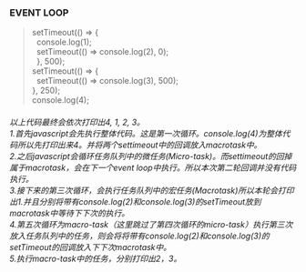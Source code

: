 ### EVENT LOOP

>setTimeout(() => {</br>&nbsp; console.log(1);</br>&nbsp;
  setTimeout(() => console.log(2), 0);</br>&nbsp; }, 500);</br>setTimeout(() => {</br>&nbsp; setTimeout(() => console.log(3), 500);</br>
}, 250);</br>
console.log(4);

###### 以上代码最终会依次打印出4, 1, 2, 3。</br>1.首先javascript会先执行整体代码。这是第一次循环。console.log(4)为整体代码所以先打印出来4。并将两个settimeout中的回调放入macrotask中。</br>2.之后javascript会循环任务队列中的微任务(Micro-task)。而settimeout的回掉属于macrotask，会在下一个event loop中执行。所以本次第二轮回调并没有代码执行。</br>3.接下来的第三次循环，会执行任务队列中的宏任务(Macrotask)所以本轮会打印出1.并且分别将带有console.log(2)和console.log(3)的setTimeout放到macrotask中等待下下次的执行。</br>4.第五次循环为macro-task（这里跳过了第四次循环的micro-task）执行第三次放入任务队列中的任务，则会将将带有console.log(2)和console.log(3)的setTimeout的回调放入下下次macrotask中。</br>5.执行macro-task中的任务，分别打印出2，3。
